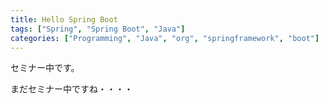 ```yaml
---
title: Hello Spring Boot
tags: ["Spring", "Spring Boot", "Java"]
categories: ["Programming", "Java", "org", "springframework", "boot"]
---
```


セミナー中です。

まだセミナー中ですね・・・・
